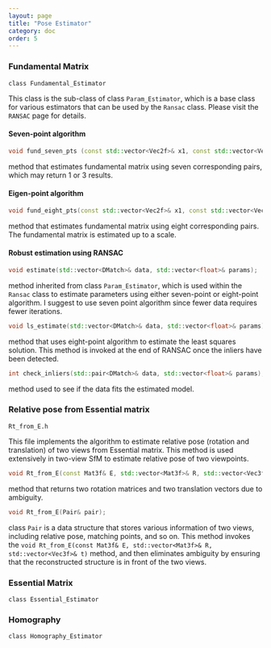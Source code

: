 ```yaml
---
layout: page
title: "Pose Estimator"
category: doc
order: 5
---
```


### Fundamental Matrix
`class Fundamental_Estimator`

This class is the sub-class of class `Param_Estimator`, which is a base class for various estimators that can be used by the `Ransac` class. Please visit the `RANSAC` page for details.

#### Seven-point algorithm
```cpp
void fund_seven_pts (const std::vector<Vec2f>& x1, const std::vector<Vec2f>& x2, vector<Mat3f>& F);
```
method that estimates fundamental matrix using seven corresponding pairs, which may return 1 or 3 results.

#### Eigen-point algorithm
```cpp
void fund_eight_pts(const std::vector<Vec2f>& x1, const std::vector<Vec2f>& x2, Mat3f& F);
```
method that estimates fundamental matrix using eight corresponding pairs. The fundamental matrix is estimated up to a scale.

#### Robust estimation using RANSAC
```cpp
void estimate(std::vector<DMatch>& data, std::vector<float>& params);
```
method inherited from class `Param_Estimator`, which is used within the `Ransac` class to estimate parameters using either seven-point or eight-point algorithm. I suggest to use seven point algorithm since fewer data requires fewer iterations.

```cpp
void ls_estimate(std::vector<DMatch>& data, std::vector<float>& params);
```
method that uses eight-point algorithm to estimate the least squares solution. This method is invoked at the end of RANSAC once the inliers have been detected.

```cpp
int check_inliers(std::pair<DMatch>& data, std::vector<float>& params);
```
method used to see if the data fits the estimated model.

### Relative pose from Essential matrix
`Rt_from_E.h`

This file implements the algorithm to estimate relative pose (rotation and translation) of two views from Essential matrix. This method is used extensively in two-view SfM to estimate relative pose of two viewpoints.

```cpp
void Rt_from_E(const Mat3f& E, std::vector<Mat3f>& R, std::vector<Vec3f>& t);
```
method that returns two rotation matrices and two translation vectors due to ambiguity.

```cpp
void Rt_from_E(Pair& pair);
```
class `Pair` is a data structure that stores various information of two views, including relative pose, matching points, and so on. This method invokes the `void Rt_from_E(const Mat3f& E, std::vector<Mat3f>& R, std::vector<Vec3f>& t)` method, and then eliminates ambiguity by ensuring that the reconstructed structure is in front of the two views.

### Essential Matrix
`class Essential_Estimator`


### Homography
`class Homography_Estimator`